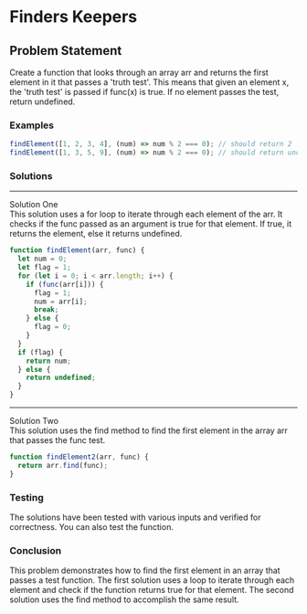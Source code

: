 # Finders Keepers

## Problem Statement <br>

Create a function that looks through an array arr and returns the first element in it that passes a 'truth test'. This means that given an element x, the 'truth test' is passed if func(x) is true. If no element passes the test, return undefined.

### Examples

```js
findElement([1, 2, 3, 4], (num) => num % 2 === 0); // should return 2
findElement([1, 3, 5, 9], (num) => num % 2 === 0); // should return undefined
```

### Solutions <br>

<hr>
Solution One <br>
This solution uses a for loop to iterate through each element of the arr. It checks if the func passed as an argument is true for that element. If true, it returns the element, else it returns undefined.

```js
function findElement(arr, func) {
  let num = 0;
  let flag = 1;
  for (let i = 0; i < arr.length; i++) {
    if (func(arr[i])) {
      flag = 1;
      num = arr[i];
      break;
    } else {
      flag = 0;
    }
  }
  if (flag) {
    return num;
  } else {
    return undefined;
  }
}
```

<hr>
Solution Two <br>
This solution uses the find method to find the first element in the array arr that passes the func test.

```js
function findElement2(arr, func) {
  return arr.find(func);
}
```

### Testing <br>

The solutions have been tested with various inputs and verified for correctness. You can also test the function.

### Conclusion <br>

This problem demonstrates how to find the first element in an array that passes a test function. The first solution uses a loop to iterate through each element and check if the function returns true for that element. The second solution uses the find method to accomplish the same result.
